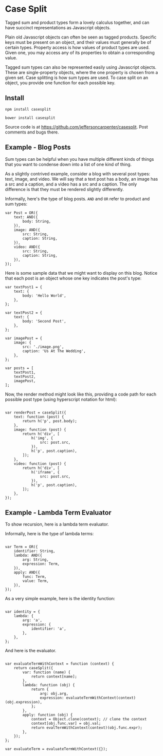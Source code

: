 # Case Split

Tagged sum and product types form a lovely calculus together, and can
have succinct representations as Javascript objects.

Plain old Javascript objects can often be seen as tagged products.
Specific keys must be present on an object, and their values must
generally be of certain types.  Property access is how values of
product types are used.  Given one, you may access any of its
properties to obtain a corresponding value.

Tagged sum types can also be represented easily using Javascript
objects.  These are single-property objects, where the one property is
chosen from a given set.  Case splitting is how sum types are used.
To case split on an object, you provide one function for each possible
key.

## Install

`npm install casesplit`

`bower install casesplit`

Source code is at https://github.com/jeffersoncarpenter/casesplit.
Post comments and bugs there.

## Example - Blog Posts

Sum types can be helpful when you have multiple different kinds of
things that you want to condense down into a list of one kind of
thing.

As a slightly contrived example, consider a blog with several post
types: text, image, and video.  We will say that a text post has a
body, an image has a src and a caption, and a video has a src and a
caption.  The only difference is that they must be rendered slightly
differently.

Informally, here's the type of blog posts.  `AND` and `OR` refer to
product and sum types:

```
var Post = OR({
    text: AND({
        body: String,
    }),
    image: AND({
        src: String,
        caption: String,
    }),
    video: AND({
        src: String,
        caption: String,
    }),
});
```

Here is some sample data that we might want to display on this blog.
Notice that each post is an object whose one key indicates the post's
type:

```
var textPost1 = {
    text: {
        body: 'Hello World',
    },
};

var textPost2 = {
    text: {
        body: 'Second Post',
    },
};

var imagePost = {
    image: {
        src: './image.png',
        caption: 'Us At The Wedding',
    },
};

var posts = [
    textPost1,
    textPost2,
    imagePost,
];
```

Now, the render method might look like this, providing a code path for
each possible post type (using hyperscript notation for html):


```

var renderPost = caseSplit({
    text: function (post) {
        return h('p', post.body);
    },
    image: function (post) {
        return h('div', [
            h('img', {
                src: post.src,
            }),
            h('p', post.caption),
        ]);
    },
    video: function (post) {
        return h('div', [
            h('iframe', {
                src: post.src,
            }),
            h('p', post.caption),
        ]);
    },
});

```

## Example - Lambda Term Evaluator

To show recursion, here is a lambda term evaluator.

Informally, here is the type of lambda terms:

```

var Term = OR({
    identifier: String,
    lambda: AND({
        arg: String,
        expression: Term,
    }),
    apply: AND({
        func: Term,
        value: Term,
    }),
});

```

As a very simple example, here is the identity function:

```

var identity = {
    lambda: {
        arg: 'a',
        expression: {
            identifier: 'a',
        },
    },
};

```

And here is the evaluator.

```

var evaluateTermWithContext = function (context) {
    return caseSplit({
        var: function (name) {
            return context[name];
        },
        lambda: function (obj) {
            return {
                arg: obj.arg,
                expression: evaluateTermWithContext(context)(obj.expression),
            };
        },
        apply: function (obj) {
            context = Object.clone(context); // clone the context
            context[obj.func.var] = obj.val;
            return evalTermWithContext(context)(obj.func.expr);
        },
    });
};

var evaluateTerm = evaluateTermWithContext({});

```
